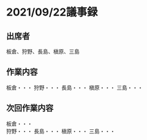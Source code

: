 # 2021/09/22議事録

## 出席者
板倉、狩野、長島、槇原、三島

## 作業内容
板倉・・・
狩野・・・
長島・・・
槇原・・・
三島・・・

## 次回作業内容
板倉・・・<br>
狩野・・・
長島・・・
槇原・・・
三島・・・
